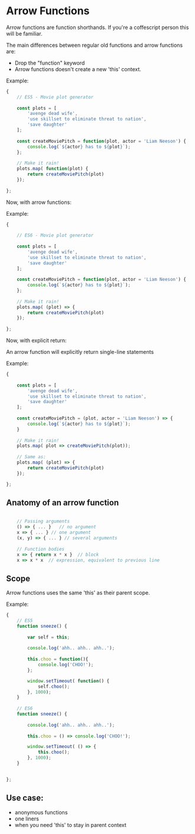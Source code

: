 
# Arrow Functions


Arrow functions are function shorthands. If you're a coffescript person this will be familiar.

The main differences between regular old functions and arrow functions are:

- Drop the "function" keyword
- Arrow functions doesn't create a new 'this' context.

Example:

```javascript
{
    // ES5 - Movie plot generator
    
    const plots = [
        'avenge dead wife',
        'use skillset to eliminate threat to nation',
        'save daughter'
    ];
    
    const createMoviePitch = function(plot, actor = 'Liam Neeson') {
        console.log(`${actor} has to ${plot}`);
    };
    
    // Make it rain!
    plots.map( function(plot) {
        return createMoviePitch(plot)
    });
    
};
```

Now, with arrow functions:

Example:

```javascript
{
    
    // ES6 - Movie plot generator
    
    const plots = [
        'avenge dead wife',
        'use skillset to eliminate threat to nation',
        'save daughter'
    ];
    
    const createMoviePitch = function(plot, actor = 'Liam Neeson') {
        console.log(`${actor} has to ${plot}`);
    };
    
    // Make it rain!
    plots.map( (plot) => {
        return createMoviePitch(plot)
    });
    
};
```

Now, with explicit return:

An arrow function will explicitly return single-line statements

Example:

```javascript
{
    
    const plots = [
        'avenge dead wife',
        'use skillset to eliminate threat to nation',
        'save daughter'
    ];
    
    const createMoviePitch = (plot, actor = 'Liam Neeson') => {
        console.log(`${actor} has to ${plot}`);
    }
    
    // Make it rain!
    plots.map( plot => createMoviePitch(plot));
    
    // Same as:
    plots.map( (plot) => {
        return createMoviePitch(plot)
    });

};
```

## Anatomy of an arrow function

```javascript

    // Passing arguments 
    () => { ... }   // no argument
    x => { ... } // one argument
    (x, y) => { ... } // several arguments
    
    // Function bodies
    x => { return x * x }  // block
    x => x * x  // expression, equivalent to previous line
```


## Scope

Arrow functions uses the same 'this' as their parent scope.

Example:

```javascript
{
    // ES5
    function sneeze() {
        
        var self = this;
        
        console.log('ahh.. ahh.. ahh..');
                
        this.choo = function(){
            console.log('CHOO!');
        };

        window.setTimeout( function() {
            self.choo();
        }, 1000);
    }
    
    // ES6
    function sneeze() {
    
        console.log('ahh.. ahh.. ahh..');
                
        this.choo = () => console.log('CHOO!');

        window.setTimeout( () => {
            this.choo();
        }, 1000);
    } 
    

};
```

## Use case: 

- anonymous functions 
- one liners
- when you need 'this' to stay in parent context
